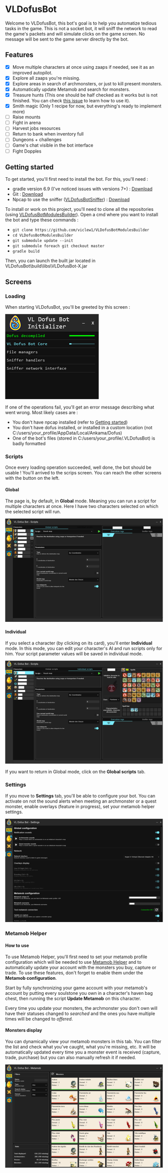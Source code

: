 # VLDofusBot

Welcome to VLDofusBot, this bot's goal is to help you automatize tedious tasks in the game. This is not a socket bot, it
will sniff the network to read the game's packets and will simulate clicks on the game screen. No message will be sent
to the game server directly by the bot.

## Features

- [x] Move multiple characters at once using zaaps if needed, see it as an improved autopilot.
- [x] Explore all zaaps you're missing.
- [x] Explore areas in search of archmonsters, or just to kill present monsters.
- [x] Automatically update Metamob and search for monsters.
- [x] Treasure hunts (This one should be half checked as it works but is not finished. You can
  check [this issue](https://github.com/viclew1/VLDofusBot/issues/8) to learn how to use it).
- [x] Smith magic (Only 1 recipe for now, but everything's ready to implement more)
- [ ] Raise mounts
- [ ] Fight in arena
- [ ] Harvest jobs resources
- [ ] Return to bank when inventory full
- [ ] Dungeons + challenges
- [ ] Game's chat visible in the bot interface
- [ ] Fight Dopples

## Getting started

To get started, you'll first need to install the bot. For this, you'll need :

- gradle version 6.9 (I've noticed issues with versions 7+) : [Download](https://gradle.org/releases/)
- Git : [Download](https://git-scm.com/downloads)
- Npcap to use the
  sniffer ([VLDofusBotSniffer](https://github.com/viclew1/VLDofusBotSniffer)) : [Download](https://npcap.com/#download)

To install or work on this project, you'll need to clone all the repositories
(using [VLDofusBotModulesBuilder](https://github.com/viclew1/VLDofusBotModulesBuilder)). Open a cmd where you want to
install the bot and type these commands :

- ```git clone https://github.com/viclew1/VLDofusBotModulesBuilder```
- ```cd VLDofusBotModulesBuilder```
- ```git submodule update --init```
- ```git submodule foreach git checkout master```
- ```gradle build```

Then, you can launch the built jar located in VLDofusBot\build\libs\VLDofusBot-X.jar

## Screens

### Loading

When starting VLDofusBot, you'll be greeted by this screen :

![Loading](demo/loading_screen.png)

If one of the operations fail, you'll get an error message describing what went wrong.
Most likely cases are :

- You don't have npcap installed (refer to [Getting started](#getting-started))
- You don't have dofus installed, or installed in a custom location
  (not C:/users/your_profile/AppData/Local/Ankama/Dofus)
- One of the bot's files (stored in C:/users/your_profile/.VLDofusBot) is badly formatted

### Scripts

Once every loading operation succeeded, well done, the bot should be usable ! You'll arrived to the scrips screen. You
can reach the other screens with the button on the left.

#### Global

The page is, by default, in **Global** mode. Meaning you can run a script for multiple characters at once. Here I have
two
characters selected on which the selected script will run.

![Scripts global](demo/scripts_screen_global.png)

#### Individual

If you select a character (by clicking on its card), you'll enter **Individual** mode. In this mode, you can edit
your
character's AI and run scripts only for him. Your script parameter values will be saved in individual mode.

![Scripts individual](demo/scripts_screen_individual.png)

If you want to return in Global mode, click on the **Global scripts** tab.

### Settings

If you move to **Settings** tab, you'll be able to configure your bot. You can activate on not the sound alerts when
meeting an archmonster or a quest monster, enable overlays (feature in progress), set your metamob helper settings.

![Settings](demo/settings_screen.png)

### Metamob Helper

#### How to use

To use Metamob Helper, you'll first need to set your metamob profile configuration which will be needed to
use [Metamob Helper](#metamob-helper) and to automatically update your account with the monsters you buy, capture or
trade. To use these features, don't forget to enable them under the **Metamob configuration**.

Start by fully synchronizing your game account with your metamob's account by putting every soulstone you own in a
character's haven bag chest, then running the script **Update Metamob** on this character.

Every time you update your monsters, the archmonster you don't own will have their statuses changed to *searched* and
the ones you have multiple times will be changed to *offered*.

#### Monsters display

You can dynamically view your metamob monsters in this tab. You can filter the list and check what you've caught, what
you're missing, etc. It will be automatically updated every time you a monster event is received (capture, trade,
purchase) but you can also manually refresh it if needed.

![MetamobHelper](demo/metamob_screen.png)
